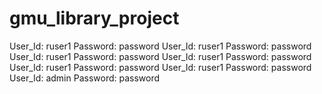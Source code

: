 # gmu_library_project

User_Id:  ruser1    Password: password
User_Id:  ruser1    Password: password
User_Id:  ruser1    Password: password
User_Id:  ruser1    Password: password
User_Id:  ruser1    Password: password
User_Id:  ruser1    Password: password
User_Id:  admin     Password: password
